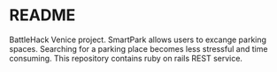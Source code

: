 # README #

BattleHack Venice project.
SmartPark allows users to excange parking spaces. Searching for a parking place becomes less stressful and time consuming.
This repository contains ruby on rails REST service.